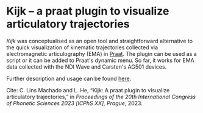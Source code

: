 # Kijk – a praat plugin to visualize articulatory trajectories

*Kijk* was conceptualised as an open tool and straightforward alternative to the quick visualization of kinematic trajectories collected via electromagnetic articulography (EMA) in [Praat](https://www.fon.hum.uva.nl/praat/). The plugin can be used as a script or it can be added to Praat's dynamic menu. So far, it works for EMA data collected with the NDI Wave and Carsten's AG501 devices.

Further description and usage can be found [here](https://github.com/linsca/kijk/blob/main/kijk-paper.pdf).

Cite: C. Lins Machado and L. He, “Kijk: A praat plugin to visualize articulatory trajectories,” in _Proceedings of the 20th International Congress of Phonetic Sciences 2023 [ICPhS XX], Prague_, 2023.
